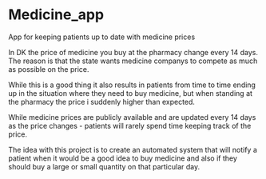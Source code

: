 # Medicine_app
App for keeping patients up to date with medicine prices

In DK the price of medicine you buy at the pharmacy change every 14 days. The reason is that the state wants medicine companys to compete as much as possible on the price.

While this is a good thing it also results in patients from time to time ending up in the situation where they need to buy medicine, but when standing at the pharmacy the price i suddenly higher than expected.

While medicine prices are publicly available and are updated every 14 days as the price changes - patients will rarely spend time keeping track of the price.

The idea with this project is to create an automated system that will notify a patient when it would be a good idea to buy medicine and also if they should buy
a large or small quantity on that particular day.


